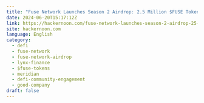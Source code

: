 ```yaml
---
title: "Fuse Network Launches Season 2 Airdrop: 2.5 Million $FUSE Tokens Up for Grabs"
date: 2024-06-20T15:17:12Z
link: https://hackernoon.com/fuse-network-launches-season-2-airdrop-25-million-$fuse-tokens-up-for-grabs?source=rss&utm_medium=RSS&utm_source=news.12bit.vn
site: hackernoon.com
language: English
category:
  - defi
  - fuse-network
  - fuse-network-airdrop
  - lynx-finance
  - $fuse-tokens
  - meridian
  - defi-community-engagement
  - good-company
draft: false
---
```

